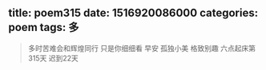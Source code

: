 title: poem315
date: 1516920086000
categories: poem
tags: 多
---
> 多时苦难会和辉煌同行
只是你细细看
早安
孤独小美
格致别趣
六点起床第315天 迟到22天